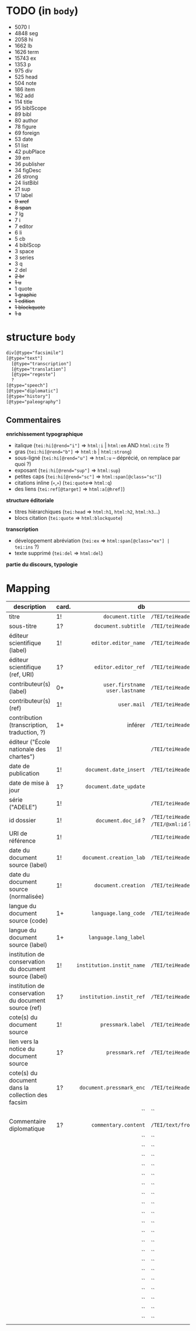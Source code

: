 # TODO (in `body`)
* 5070 l
* 4848 seg
* 2058 hi
* 1662 lb
* 1626 term
* 15743 ex
* 1353 p
*  975 div
*  525 head
*  504 note
*  186 item
*  162 add
*  114 title
*   95 biblScope
*   89 bibl
*   80 author
*   78 figure
*   69 foreign
*   53 date
*   51 list
*   42 pubPlace
*   39 em
*   36 publisher
*   34 figDesc
*   26 strong
*   24 listBibl
*   21 sup
*   17 label
*    <strike>9 xref</strike>
*    <strike>8 span</strike>
*    7 lg
*    7 i
*    7 editor
*    6 li
*    5 cb
*    4 biblScop
*    3 space
*    3 series
*    3 q
*    2 del
*    <strike>2 br</strike>
*    <strike>1 u</strike>
*    1 quote
*    <strike>1 graphic</strike>
*    <strike>1 edition</strike>
*    <strike>1 blockquote</strike>
*    <strike>1 a</strike>


# structure `body`

```txt
div[@type="facsimile"]
[@type="text"]
  [@type="transcription"]
  [@type="translation"]
  [@type="regeste"]
  ?
[@type="speech"]
[@type="diplomatic"]
[@type="history"]
[@type="paleography"]
```


## Commentaires


**enrichissement typographique**
* italique (`tei:hi[@rend="i"]` => `html:i` | `html:em` AND `html:cite` ?)
* gras (`tei:hi[@rend="b"]` => `html:b` | `html:strong`)
* sous-ligné (`tei:hi[@rend="u"]` => `html:u` – déprécié, on remplace par quoi ?)
* exposant (`tei:hi[@rend="sup"]` => `html:sup`)
* petites caps (`tei:hi[@rend="sc"]` => `html:span[@class="sc"]`)
* citations inline (`«`,`»`) (`tei:quote`=> `html:q`)
* des liens (`tei:ref[@target]` => `html:a[@href]`)

**structure éditoriale**
* titres hiérarchiques (`tei:head` => `html:h1`, `html:h2`, `html:h3`…)
* blocs citation (`tei:quote` => `html:blockquote`)

**transcription**
* développement abréviation (`tei:ex` => `html:span[@class="ex"] | tei:ins` ?)
* texte supprimé (`tei:del` => `html:del`)


**partie du discours, typologie**



# Mapping
| description | card. | db | xpath |
|---|---|---:|---|
|titre| 1! | `document.title` | `/TEI/teiHeader/fileDesc/titleStmt/title` |
|sous-titre| 1? | `document.subtitle` | `/TEI/teiHeader/fileDesc/titleStmt/title[@type="sub"]` |
|éditeur scientifique (label)| 1! | `editor.editor_name` | `/TEI/teiHeader/fileDesc/titleStmt/editor` |
|éditeur scientifique (ref, URI)| 1? | `editor.editor_ref` | `/TEI/teiHeader/fileDesc/titleStmt/editor/@ref` |
|contributeur(s) (label)| 0+ | `user.firstname user.lastname` | `/TEI/teiHeader/fileDesc/editionStmt/respStmt/name` |
|contributeur(s) (ref)| 1! | `user.mail` | `/TEI/teiHeader/fileDesc/editionStmt/respStmt/name/@ref` |
|contribution (transcription, traduction, ?)| 1+ | inférer | `/TEI/teiHeader/fileDesc/editionStmt/respStmt/resp` |
|éditeur ("École nationale des chartes")| 1! | | `/TEI/teiHeader/fileDesc/publicationStmt/publisher` |
|date de publication| 1! | `document.date_insert` | `/TEI/teiHeader/fileDesc/publicationStmt/date/@when` |
|date de mise à jour| 1? | `document.date_update` | |
|série ("ADELE")| 1! | | `/TEI/teiHeader/fileDesc/seriesStmt/title` |
|id dossier| 1! | `document.doc_id` ? | `/TEI/teiHeader/fileDesc/seriesStmt/biblScope` AND `/TEI/@xml:id` ? |
|URI de référence| 1! |  | `/TEI/teiHeader/fileDesc/publicationStmt/idno` |
|date du document source (label)| 1! | `document.creation_lab` | `/TEI/teiHeader/profileDesc/creation/date` |
|date du document source (normalisée)| 1! | `document.creation` | `/TEI/teiHeader/profileDesc/creation/date/@when` |
|langue du document source (code)| 1+ | `language.lang_code` | `/TEI/teiHeader/profileDesc/langUsage/language/@ident` |
|langue du document source (label)| 1+ | `language.lang_label` |  |
|institution de conservation du document source (label)| 1! | `institution.instit_name` | `/TEI/teiHeader/fileDesc/sourceDesc/bibl` |
|institution de conservation du document source (ref)| 1? | `institution.instit_ref` | `/TEI/teiHeader/fileDesc/sourceDesc/bibl` |
|cote(s) du document source| 1! | `pressmark.label` | `/TEI/teiHeader/fileDesc/sourceDesc/bibl` |
|lien vers la notice du document source| 1? | `pressmark.ref` | `/TEI/teiHeader/fileDesc/sourceDesc/bibl/@source` |
|cote(s) du document dans la collection des facsim| 1? | `document.pressmark_enc` | `/TEI/teiHeader/fileDesc/sourceDesc/bibl` |
||  | `` | `` |
|Commentaire diplomatique| 1? | `commentary.content` | `/TEI/text/front/div[@type="diplomatic"]` |
||  | `` | `` |
||  | `` | `` |
||  | `` | `` |
||  | `` | `` |
||  | `` | `` |
||  | `` | `` |
||  | `` | `` |
||  | `` | `` |
||  | `` | `` |
||  | `` | `` |
||  | `` | `` |
||  | `` | `` |
||  | `` | `` |
||  | `` | `` |
||  | `` | `` |
||  | `` | `` |
||  | `` | `` |
||  | `` | `` |
||  | `` | `` |
||  | `` | `` |
